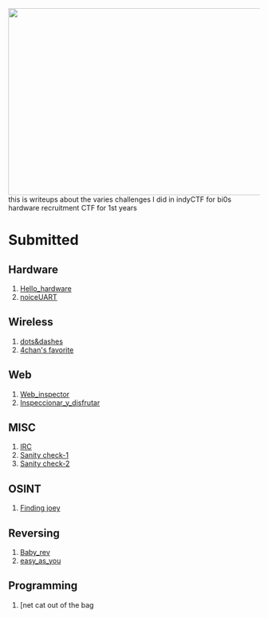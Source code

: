 <div align="center">
<img src="https://user-images.githubusercontent.com/63066084/174456311-116a8bba-78bb-48ce-9cd6-5835e662aee1.png" height="375px" width="600px">
</div>
this is writeups about the varies challenges I did in indyCTF for bi0s hardware recruitment CTF for 1st years 

# Submitted

## Hardware
1. [Hello_hardware](https://github.com/Karthik-G-21-06/indyCTF/blob/main/HARDWARE/hello_hardware.md)
2. [noiceUART](https://github.com/Karthik-G-21-06/indyCTF/blob/main/HARDWARE/noiceUART.md)

## Wireless
1. [dots&dashes](https://github.com/Karthik-G-21-06/indyCTF/blob/main/WIRELESS/dots%26dashes.md)
2. [4chan's favorite](https://github.com/Karthik-G-21-06/indyCTF/blob/main/WIRELESS/4chans.md)

## Web
1. [Web_inspector](https://github.com/Karthik-G-21-06/indyCTF/blob/main/WEB/Web_inspector.md)
2. [Inspeccionar_y_disfrutar](https://github.com/Karthik-G-21-06/indyCTF/blob/main/WEB/inspeccionar.md)

## MISC
1. [IRC](https://github.com/Karthik-G-21-06/indyCTF/blob/main/MISC/IRC.md)
2. [Sanity check-1](https://github.com/Karthik-G-21-06/indyCTF/blob/main/MISC/sanity-1.md)
3. [Sanity check-2](https://github.com/Karthik-G-21-06/indyCTF/blob/main/MISC/sanity-2.md)

## OSINT
1. [Finding joey](https://github.com/Karthik-G-21-06/indyCTF/blob/main/MISC/Finding_%20joey.md)

## Reversing
1. [Baby_rev](https://github.com/Karthik-G-21-06/indyCTF/blob/main/REVERSING/baby_rev.md)
2. [easy_as_you](https://github.com/Karthik-G-21-06/indyCTF/blob/main/REVERSING/easyasyou.md)

## Programming
1. [net cat out of the bag

